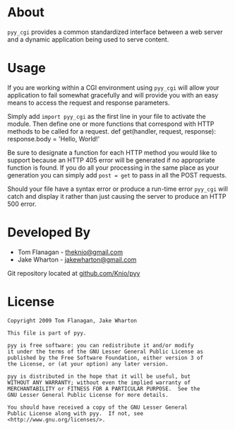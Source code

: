 About
=====
`pyy_cgi` provides a common standardized interface between a web server and a
dynamic application being used to serve content.


Usage
=====
If you are working within a CGI environment using `pyy_cgi` will allow your
application to fail somewhat gracefully and will provide you with an easy means
to access the request and response parameters.

Simply add `import pyy_cgi` as the first line in your file to activate the
module. Then define one or more functions that correspond with HTTP methods to
be called for a request.
    def get(handler, request, response):
        response.body = 'Hello, World!'

Be sure to designate a function for each HTTP method you would like to support
because an HTTP 405 error will be generated if no appropriate function is
found. If you do all your processing in the same place as your generation you
can simply add `post = get` to pass in all the POST requests.

Should your file have a syntax error or produce a run-time error `pyy_cgi` will
catch and display it rather than just causing the server to produce an HTTP 500
error.


Developed By
============
* Tom Flanagan - <theknio@gmail.com>
* Jake Wharton - <jakewharton@gmail.com>

Git repository located at
[github.com/Knio/pyy](http://github.com/Knio/pyy)


License
=======
    Copyright 2009 Tom Flanagan, Jake Wharton
    
    This file is part of pyy.
    
    pyy is free software: you can redistribute it and/or modify
    it under the terms of the GNU Lesser General Public License as
    published by the Free Software Foundation, either version 3 of
    the License, or (at your option) any later version.
    
    pyy is distributed in the hope that it will be useful, but
    WITHOUT ANY WARRANTY; without even the implied warranty of
    MERCHANTABILITY or FITNESS FOR A PARTICULAR PURPOSE.  See the
    GNU Lesser General Public License for more details.
    
    You should have received a copy of the GNU Lesser General
    Public License along with pyy.  If not, see
    <http://www.gnu.org/licenses/>.